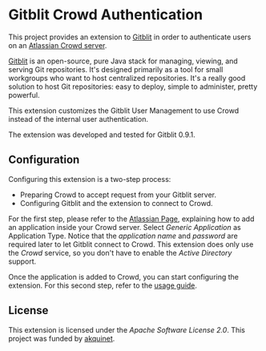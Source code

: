 # Gitblit Crowd Authentication

This project provides an extension to [Gitblit](http://gitblit.com) in order to authenticate users on an [Atlassian Crowd
server](http://www.atlassian.com/software/crowd/overview).

[Gitblit](http://gitblit.com) is an open-source, pure Java stack for managing, viewing, and serving Git repositories.
It's designed primarily as a tool for small workgroups who want to host centralized repositories. It's a really good
solution to host Git repositories: easy to deploy, simple to administer, pretty powerful.

This extension customizes the Gitblit User Management to use Crowd instead of the internal user authentication.

The extension was developed and tested for Gitblit 0.9.1.

## Configuration

Configuring this extension is a two-step process:

* Preparing Crowd to accept request from your Gitblit server.
* Configuring Gitblit and the extension to connect to Crowd.

For the first step, please refer to the [Atlassian Page](http://confluence.atlassian.com/display/CROWD/Adding+an+Application),
explaining how to add an application inside your Crowd server. Select _Generic Application_ as Application Type. Notice
that the _application name_ and _password_ are required later to let Gitblit connect to Crowd. This extension does only
use the _Crowd_ service, so you don't have to enable the _Active Directory_ support.

Once the application is added to Crowd, you can start configuring the extension. For this second step, refer to the
 [usage guide](usage.html).

## License

This extension is licensed under the _Apache Software License 2.0_. This project was funded by [akquinet](http://www.akquinet.de).